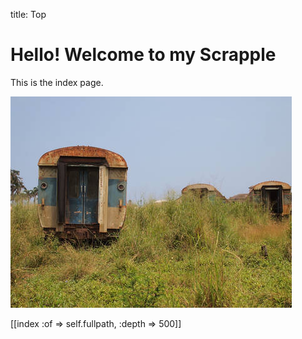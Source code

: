 title: Top

Hello! Welcome to my Scrapple
=============================

This is the index page.

![Trainyard](trainyard.jpg)

[[index :of => self.fullpath, :depth => 500]]
